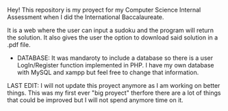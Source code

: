 Hey! 
This repository is my proyect for my Computer Science Internal Assessment when I did the International Baccalaureate. 

It is a web where the user can input a sudoku and the program will return the solution. It also gives the user the option to download said solution in a .pdf file. 

- DATABASE: It was mandaroty to include a database so there is a user LogIn/Register function implemented in PHP. I have my own database with MySQL and xampp but feel free to change that information. 

LAST EDIT: I will not update this proyect anymore as I am working on better things. This was my first ever "big proyect" therfore there are a lot of things that could be improved but I will not spend anymore time on it. 